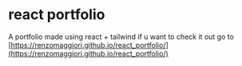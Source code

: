 # react portfolio
A portfolio made using react + tailwind if u want to check it out go to [https://renzomaggiori.github.io/react_portfolio/](https://renzomaggiori.github.io/react_portfolio/)
